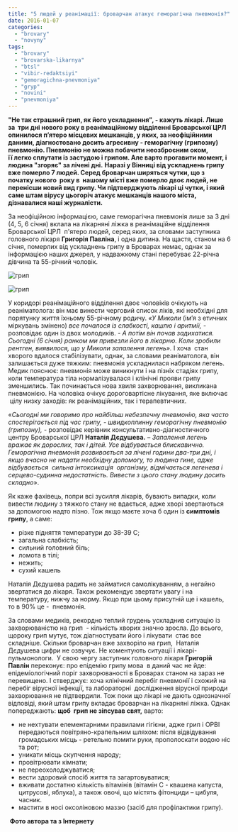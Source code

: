 ```yaml
---
title: "5 людей у реанімації: броварчан атакує геморагічна пневмонія?"
date: 2016-01-07
categories: 
  - "brovary"
  - "novyny"
tags: 
  - "brovary"
  - "brovarska-likarnya"
  - "btsl"
  - "vibir-redaktsiyi"
  - "gemoragichna-pnevmoniya"
  - "gryp"
  - "novini"
  - "pnevmoniya"
---
```


**"Не так страшний грип, як його ускладнення", - кажуть лікарі. Лише за  три дні нового року в реанімаційному відділенні Броварської ЦРЛ опинилося п’ятеро місцевих мешканців, у яких, за неофіційними даними, діагностовано досить агресивну - геморагічну (грипозну) пневмонію. Пневмонію не можна побачити неозброєним оком, її легко сплутати із застудою і грипом. Але варто прогавити момент, і людина "згоряє" за лічені дні.** **Наразі у Вінниці від ускладнень грипу вже померло 7 людей. Серед броварчан ширяться чутки, що з початку нового  року в  нашому місті вже померло двоє людей, не перенісши новий вид грипу. Чи підтверджують лікарі ці чутки, і який саме штам вірусу цьогоріч атакує мешканців нашого міста, дізнавалися наші журналісти.**

За неофіційною інформацією, саме геморагічна пневмонія лише за 3 дні (4, 5, 6 січня) вклала на лікарняні ліжка в реанімаційне відділення Броварської ЦРЛ  п'ятеро людей, серед яких, за словами заступника головного лікаря **Григорія Павліна**, і одна дитина. На щастя, станом на 6 січня, померлих від ускладнень грипу в Броварах немає, однак за інформацією наших джерел, у надважкому стані перебуває 22-річна дівчина та 55-річний чоловік.

![грип](https://mpz.brovary.org/wp-content/uploads/2016/01/2.jpg)

![грип](https://mpz.brovary.org/wp-content/uploads/2016/01/1.jpg)

У коридорі реанімаційного відділення двоє чоловіків очікують на реаніматолога: він має винести черговий список ліків, які необхідні для порятунку життя їхньому 55-річному родичу. _«У Миколи_ (ім’я з етичних міркувань змінено) _все почалося із слабкості, кашлю і аритмії,_ - розповідає один із двох молодиків. _\- А потім він_ _почав задихатися. Сьогодні (6 січня) ранком ми привезли його в лікарню. Коли зробили рентген, виявилося, що у Миколи запалення легень»._ І хоча  стан  хворого вдалося стабілізувати, однак, за словами реаніматолога, він залишається дуже тяжким: пневмонія ускладнилася набряком легень. Медик пояснює: пневмонія може виникнути і на пізніх стадіях грипу, коли тем­пература тіла нормалізувалася і клінічні прояви грипу зменшились. Так починається нова хвиля захворювання, виклика­на пневмонією. На чоловіка очікує дороговартісне лікування, яке включає  цілу низку заходів: як реанімаційних, так і терапевтичних.

«_Сьогодні ми говоримо про найбільш небезпечну пневмонію, яка часто спостерігається під час грипу, - швидкоплинну геморагічну пневмонію (грипозну), -_ розповідає керівник консультативно-діагностичного центру Броварської ЦРЛ **Наталія Дєдушева.** – _Запалення легень вражає як дорослих, так і дітей. Усе відбувається блискавично. Геморагічна пневмонія розвивається за лічені години два-три дні, і якщо вчасно не надати необхідну допомогу, то людина гине, адже відбувається  сильна інтоксикація  організму, відмічається легенева і серцево-судинна недостатність. Вивести з цього стану людину досить складно_».

Як каже фахівець, попри всі зусилля лікарів, бувають випадки, коли вивести людину з тяжкого стану не вдається, адже хворі звертаються за допомогою надто пізно. Тож якщо маєте хоча б один із **симптомів грипу**, а саме:

- різке підняття температури до 38-39 С;
- загальна слабкість;
- сильний головний біль;
- ломота в тілі;
- нежить;
- сухий кашель

Наталія Дєдушева радить не займатися самолікуванням, а негайно звертатися до лікаря. Також рекомендує звертати увагу і на температуру, нижчу за норму. Якщо при цьому присутній ще і кашель, то в 90% це -  пневмонія.

За словами медиків, рекордно теплий грудень ускладнив ситуацію із захворюваністю на грип  - кількість хворих значно зросла. До всього, щороку грип мутує, тож діагностувати його і лікувати  стає все складніше. Скільки броварчан вже захворіло на грип,  Наталія Дєдушева цифри не озвучує. Не коментують ситуації і лікарі-пульмонологи.  У свою чергу заступник головного лікаря **Григорій Павлін** переконує: про епідемію грипу мова  в даний час не йде: епідеміологічний поріг захворюваності в Броварах станом на зараз не перевищено. І стверджує: хоча клінічний перебіг пневмонії і схожий на перебіг вірусної інфекції, та лабораторні  дослідження вірусної природи захворювання не підтвердили. Тож поки що лікарі не дають однозначної відповіді, який штам грипу вкладає броварчан на лікарняні ліжка. Однак попереджають: **щоб  грип не зіпсував свят,** варто:

- не нехтувати елементарними правилами гігієни, адже грип і ОРВІ передаються повітряно-крапельним шляхом: після відвідування громадських місць - ретельно помити руки, прополоскати водою ніс та рот;
- уникати місць скупчення народу;
- провітрювати кімнати;
- не переохолоджуватися;
- вести здоровий спосіб життя та загартовуватися;
- вживати достатню кількість вітамінів (вітамін С - квашена капуста, цитрусові, яблука), а також овочі, що містять фітонциди – цибуля, часник.
- мастити в носі оксоліновою маззю (засіб для профілактики грипу).

 **Фото автора та з Інтернету**
